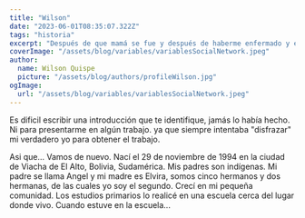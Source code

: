 ```yaml
---
title: "Wilson"
date: "2023-06-01T08:35:07.322Z"
tags: "historia"
excerpt: "Después de que mamá se fue y después de haberme enfermado y enamorado me aferre a la palabra de Dios. Ahora mismo se que debo cumplir una misión acá, y se que alla ya tengo mi habitación junto a mamá y los amigos que conoci. Seguramente por podré conocer a mis amigos de slowly y hablaremos de todo."
coverImage: "/assets/blog/variables/variablesSocialNetwork.jpeg"
author:
  name: Wilson Quispe
  picture: "/assets/blog/authors/profileWilson.jpg"
ogImage:
  url: "/assets/blog/variables/variablesSocialNetwork.jpeg"
---
```


Es dificil escribir una introducción que te identifique, jamás lo había hecho. Ni para presentarme en algún trabajo. ya que siempre intentaba "disfrazar" mi verdadero yo para obtener el trabajo.

Asi que... Vamos de nuevo.
Nací el 29 de noviembre de 1994 en la ciudad de Viacha de El Alto, Bolivia, Sudamérica.
Mis padres son indígenas. Mi padre se llama Angel y mi madre es Elvira, somos cinco hermanos y dos hermanas, de las cuales yo soy el segundo.
Crecí en mi pequeña comunidad. Los estudios primarios lo realicé en una escuela cerca del lugar donde vivo.
Cuando estuve en la escuela...

